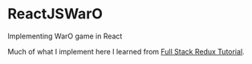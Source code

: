 # ReactJSWarO
Implementing WarO game in React

Much of what I implement here I learned from [Full Stack Redux Tutorial](http://teropa.info/blog/2015/09/10/full-stack-redux-tutorial.html).
